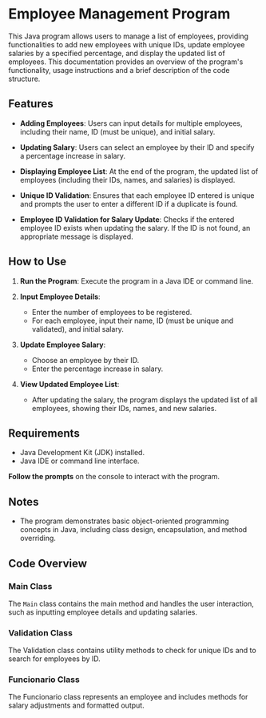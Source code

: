 # Employee Management Program

This Java program allows users to manage a list of employees, providing functionalities to add new employees with unique IDs, update employee salaries by a specified percentage, and display the updated list of employees.
This documentation provides an overview of the program's functionality, usage instructions and a brief description of the code structure.

## Features

- **Adding Employees**: Users can input details for multiple employees, including their name, ID (must be unique), and initial salary.
  
- **Updating Salary**: Users can select an employee by their ID and specify a percentage increase in salary.
  
- **Displaying Employee List**: At the end of the program, the updated list of employees (including their IDs, names, and salaries) is displayed.

- **Unique ID Validation**: Ensures that each employee ID entered is unique and prompts the user to enter a different ID if a duplicate is found.

- **Employee ID Validation for Salary Update**: Checks if the entered employee ID exists when updating the salary. If the ID is not found, an appropriate message is displayed.

## How to Use

1. **Run the Program**: Execute the program in a Java IDE or command line.

2. **Input Employee Details**:
   - Enter the number of employees to be registered.
   - For each employee, input their name, ID (must be unique and validated), and initial salary.

3. **Update Employee Salary**:
   - Choose an employee by their ID.
   - Enter the percentage increase in salary.

4. **View Updated Employee List**:
   - After updating the salary, the program displays the updated list of all employees, showing their IDs, names, and new salaries.


## Requirements

- Java Development Kit (JDK) installed.
- Java IDE or command line interface.

**Follow the prompts** on the console to interact with the program.

## Notes

- The program demonstrates basic object-oriented programming concepts in Java, including class design, encapsulation, and method overriding.

## Code Overview

### Main Class

The `Main` class contains the main method and handles the user interaction, such as inputting employee details and updating salaries.

### Validation Class

The Validation class contains utility methods to check for unique IDs and to search for employees by ID.

### Funcionario Class

The Funcionario class represents an employee and includes methods for salary adjustments and formatted output.

